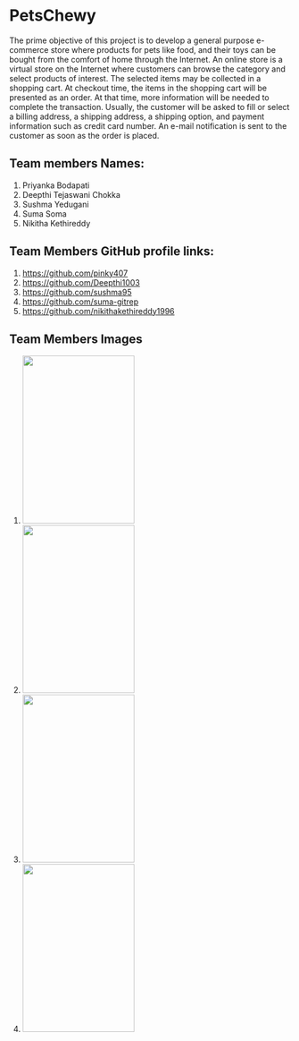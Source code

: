 # PetsChewy
The prime objective of this project is to develop a general purpose e-commerce store where products for pets like food, and their toys can be bought from the comfort of home through the Internet. An online store is a virtual store on the Internet where customers can browse the category and select products of interest. The selected items may be collected in a shopping cart. At checkout time, the items in the shopping cart will be presented as an order. At that time, more information will be needed to complete the transaction. Usually, the customer will be asked to fill or select a billing address, a shipping address, a shipping option, and payment information such as credit card number. An e-mail notification is sent to the customer as soon as the order is placed.

## Team members Names:
1. Priyanka Bodapati
1. Deepthi Tejaswani Chokka
1. Sushma Yedugani
1. Suma Soma
1. Nikitha Kethireddy

## Team Members GitHub profile links:
1. https://github.com/pinky407
1. https://github.com/Deepthi1003
1. https://github.com/sushma95
1. https://github.com/suma-gitrep
1. https://github.com/nikithakethireddy1996

## Team Members Images
1. <img src="https://github.com/suma-gitrep/petschewy/blob/master/Selfie.jpg" width="200" height="300"/>
1. <img src="https://github.com/suma-gitrep/petschewy/blob/master/WhatsApp%20Image%202020-05-24%20at%206.55.23%20PM.jpeg" width="200" height="300"/>
1. <img src="https://github.com/suma-gitrep/petschewy/blob/master/WhatsApp%20Image%202020-06-15%20at%207.27.43%20PM.jpeg" width="200" height="300"/>
1. <img src="https://github.com/suma-gitrep/petschewy/blob/master/Nikitha.jpg" width="200" height="300"/>




 
